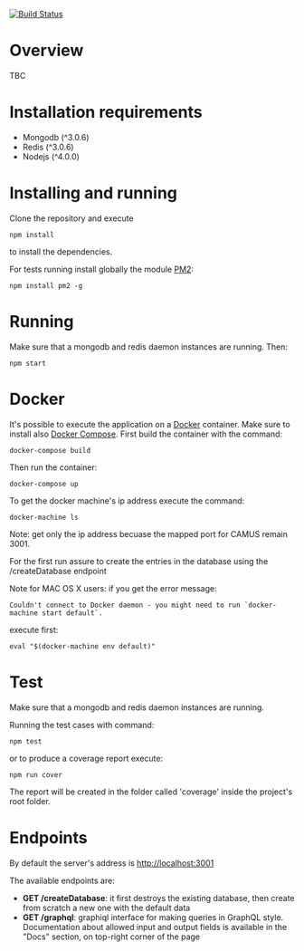 [![Build Status](https://travis-ci.com/stefanogianelli/camus.svg?token=efsduJeDxrmWMeSyeDHM&branch=master)](https://travis-ci.com/stefanogianelli/camus)

Overview
========

TBC

Installation requirements
=========================

-   Mongodb (\^3.0.6)
-   Redis (\^3.0.6)
-   Nodejs (\^4.0.0)

Installing and running
======================

Clone the repository and execute

    npm install

to install the dependencies.

For tests running install globally the module [PM2](https://github.com/Unitech/pm2):

    npm install pm2 -g

Running
=======

Make sure that a mongodb and redis daemon instances are running. Then:

    npm start


Docker
======

It's possible to execute the application on a [Docker](https://www.docker.com/) container. Make sure to install also [Docker Compose](https://www.docker.com/products/docker-compose).
First build the container with the command:

    docker-compose build

Then run the container:

    docker-compose up

To get the docker machine's ip address execute the command:

    docker-machine ls
    
Note: get only the ip address becuase the mapped port for CAMUS remain 3001.

For the first run assure to create the entries in the database using the /createDatabase endpoint

Note for MAC OS X users: if you get the error message:

    Couldn't connect to Docker daemon - you might need to run `docker-machine start default`.
    
execute first:

    eval "$(docker-machine env default)"

Test
====

Make sure that a mongodb and redis daemon instances are running.

Running the test cases with command:

    npm test

or to produce a coverage report execute:

    npm run cover

The report will be created in the folder called 'coverage' inside the project's root folder.

Endpoints
=========

By default the server's address is [http://localhost:3001](http://localhost:3001)

The available endpoints are:
* **GET /createDatabase**: it first destroys the existing database, then create from scratch a new one with the default data
* **GET /graphql**: graphiql interface for making queries in GraphQL style. Documentation about allowed input and output fields is available in the "Docs" section, on top-right corner of the page

